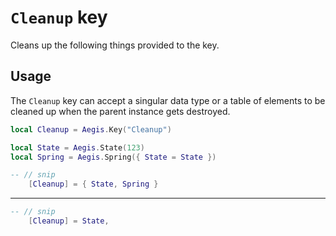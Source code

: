 # `Cleanup` key

Cleans up the following things provided to the key.

## Usage

The `Cleanup` key can accept a singular data type or a table of elements to be cleaned up when the parent instance gets destroyed.

```lua
local Cleanup = Aegis.Key("Cleanup")

local State = Aegis.State(123)
local Spring = Aegis.Spring({ State = State })

-- // snip
	[Cleanup] = { State, Spring }
```

---

```lua
-- // snip
	[Cleanup] = State,
```

